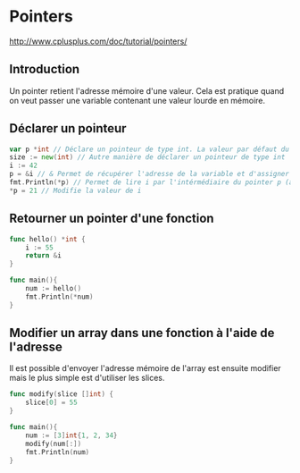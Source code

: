 # Pointers
http://www.cplusplus.com/doc/tutorial/pointers/

## Introduction

Un pointer retient l'adresse mémoire d'une valeur. Cela est pratique quand on veut passer une variable contenant une valeur lourde en mémoire.

## Déclarer un pointeur

```go
var p *int // Déclare un pointeur de type int. La valeur par défaut du pointer est `nil`.
size := new(int) // Autre manière de déclarer un pointeur de type int
i := 42
p = &i // & Permet de récupérer l'adresse de la variable et d'assigner l'adresse à la variable
fmt.Println(*p) // Permet de lire i par l'intérmédiaire du pointer p (aussi appelé "dereferencing")
*p = 21 // Modifie la valeur de i
```

## Retourner un pointer d'une fonction
```go
func hello() *int {
    i := 55
    return &i
}

func main(){
    num := hello()
    fmt.Println(*num)
}
```
## Modifier un array dans une fonction à l'aide de l'adresse
Il est possible d'envoyer l'adresse mémoire de l'array est ensuite modifier mais le plus simple est d'utiliser les slices.

```go
func modify(slice []int) {
    slice[0] = 55
}

func main(){
    num := [3]int{1, 2, 34}
    modify(num[:])
    fmt.Println(num)
}
```
